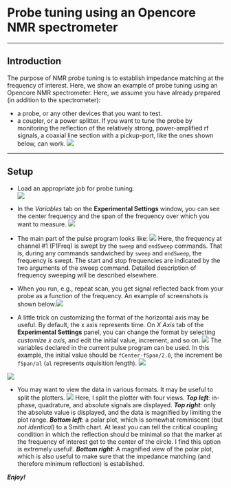 # Probe tuning using an Opencore NMR spectrometer

- - -

## Introduction

The purpose of NMR probe tuning is to establish impedance matching at the frequency of interest. Here, we show an example of probe tuning using an Opencore NMR spectrometer. Here, we assume you have already prepared (in addition to the spectrometer):  

- a probe, or any other devices that you want to test.  
- a coupler, or a power splitter. If you want to tune the probe by monitoring the reflection of the relatively strong, power-amplified rf signals, a coaxial line section with a pickup-port, like the ones shown below, can work.
![](2b.png)

- - -

## Setup
- Load an appropriate job for probe tuning.  
![](3.png)
- In the *Variables* tab on the **Experimental Settings** window, you can see the center frequency and the span of the frequency over which you want to measure.  ![](4-5.png)
- The main part of the pulse program looks like: ![](6.png)
Here, the frequency at channel #1 (F1Freq) is swept by the `sweep` and `endSweep` commands. That is, during any commands sandwiched by `sweep` and `endSweep`, the frequency is swept. The start and stop frequencies are indicated by the two arguments of the sweep command. Detailed description of frequency sweeping will be described elsewhere.  

- When you run, e.g., repeat scan, you get signal reflected back from your probe as a function of the frequency. An example of screenshots is shown below.![](7.png)
- A little trick on customizing the format of the horizontal axis may be useful. By default, the x axis represents time. On *X Axis* tab of the **Experimental Settings** panel, you can change the format by selecting *customize x axis*, and edit the initial value, increment, and so on. ![](8.png)
The variables declared in the current pulse program can be used. In this example, the initial value should be `fCenter-fSpan/2.0`, the increment be `fSpan/al` (`al` represents *a*quisition *l*ength). ![](9.png)

![](7-8.png)


- You may want to view the data in various formats. It may be useful to split the plotters. ![](10.png) Here, I split the plotter with four views. ***Top left***: in-phase, quadrature, and absolute signals are displayed. ***Top right***: only the absolute value is displayed, and the data is magnified by limiting the plot range. ***Bottom left***: a polar plot, which is somewhat reminiscent (but *not identical*) to a Smith chart. At least you can tell the critical coupling condition in which the reflection should be minimal so that the marker at the frequency of interest get to the center of the circle. I find this option is extremely useful!. ***Bottom right***: A magnified view of the polar plot, which is also useful to make sure that the impedance matching (and therefore minimum reflection) is established.

***Enjoy!***


<!---
, resulting in the minimized reflection of the signal.
プローブチューニングを行う目的は、観測周波数においてインピーダンスを整合させて信号の反射強度を最小にすることにある。整合（マッチングマッチング）時には、ラジオ波信号の照射効率とともにNMR信号の検出効率も最適になる。
　ここではOpencore NMR(2)を用いたプローブチューニングの例を示す。
-->
